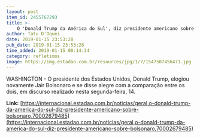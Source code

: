 ```yaml
---
layout: post
item_id: 2455767293
title: >-
    O 'Donald Trump da América do Sul', diz presidente americano sobre Bolsonaro
author: Tatu D'Oquei
date: 2019-01-15 23:53:28
pub_date: 2019-01-15 23:53:28
time_added: 2019-01-15 00:14:34
category: refletimos
image: https://img.estadao.com.br/resources/jpg/1/7/1547507456471.jpg
---
```


WASHINGTON - O presidente dos Estados Unidos, Donald Trump, elogiou novamente Jair Bolsonaro e se disse alegre com a comparação entre os dois, em discurso realizado nesta segunda-feira, 14.

**Link:** [https://internacional.estadao.com.br/noticias/geral,o-donald-trump-da-america-do-sul-diz-presidente-americano-sobre-bolsonaro,70002679485](https://internacional.estadao.com.br/noticias/geral,o-donald-trump-da-america-do-sul-diz-presidente-americano-sobre-bolsonaro,70002679485)

